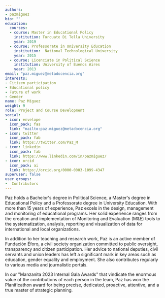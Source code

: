 ```yaml
---
authors:
- pazmiguez
bio: ""
education:
  courses:
  - course: Master in Educational Policy
    institution: Torcuato Di Tella University
    year: 2019
  - course: Professorate in University Education
    institution:  National Technological University
    year: 2015
  - course: Licenciate in Political Science
    institution: University of Buenos Aires
    year: 2013
email: "paz.miguez@metadocencia.org"
interests:
- Citizen participation
- Educational policy
- Future of work
- Gender
name: Paz Míguez
weight: 9
role: Project and Course Development
social:
- icon: envelope
  icon_pack: fas
  link: "mailto:paz.miguez@metadocencia.org"
- icon: twitter
  icon_pack: fab
  link: https://twitter.com/Paz_M
- icon: linkedin
  icon_pack: fab
  link: https://www.linkedin.com/in/pazmiguez/
- icon: orcid
  icon_pack: ai
  link: https://orcid.org/0000-0003-1099-4347
superuser: false
user_groups:
-  Contributors
---
```


Paz holds a Bachelor's degree in Political Science, a Master's degree in Educational Policy and a Professorate degree in University Education. With more than 15 years of experience, Paz excels in the design, management and monitoring of educational programs. Her solid experience ranges from the creation and implementation of Monitoring and Evaluation (M&E) tools to the systematization, analysis, reporting and visualization of data for international and local organizations.

In addition to her teaching and research work, Paz is an active member of Fundación Éforo, a civil society organization committed to public oversight, transparency and citizen participation. Her advice to national deputies, civil servants and union leaders has left a significant mark in key areas such as education, gender equality and employment. She also contributes regularly to various media and journalistic portals.

In our "Manzanita 2023 Internal Gala Awards" that vindicate the enormous value of the contributions of each person in the team, Paz has won the Planificathon award for being precise, dedicated, proactive, attentive, and a true master of strategic planning.
